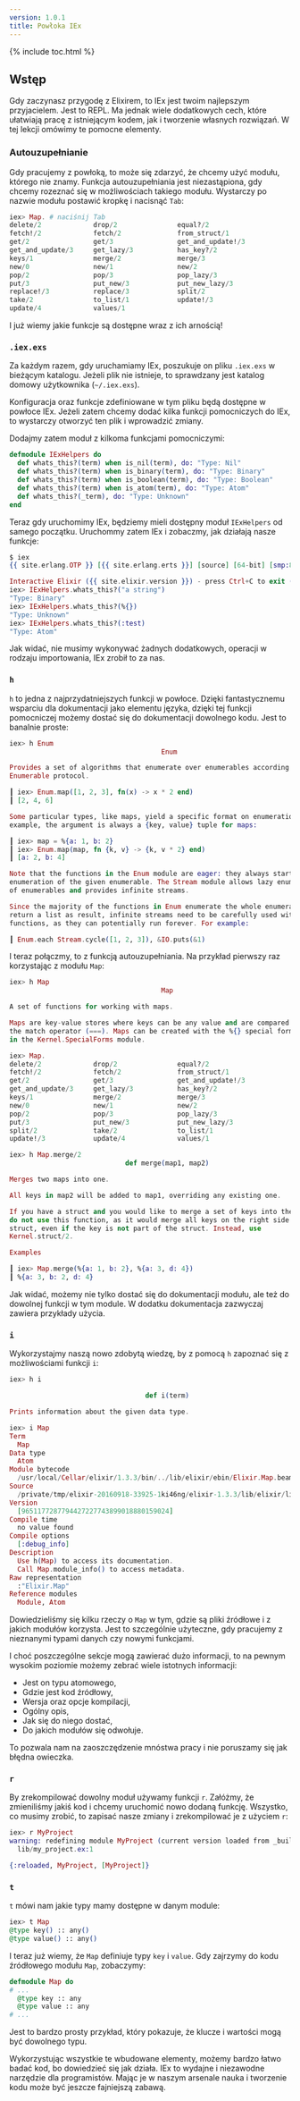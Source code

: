 ```yaml
---
version: 1.0.1
title: Powłoka IEx 
---
```


{% include toc.html %}

## Wstęp

Gdy zaczynasz przygodę z Elixirem, to IEx jest twoim najlepszym przyjacielem. 
Jest to REPL. Ma  jednak wiele dodatkowych cech, które ułatwiają pracę z istniejącym kodem, jak i tworzenie własnych rozwiązań.
W tej lekcji omówimy te pomocne elementy.

### Autouzupełnianie

Gdy pracujemy z powłoką, to może się zdarzyć, że chcemy użyć modułu, którego nie znamy. 
Funkcja autouzupełniania jest niezastąpiona, gdy chcemy rozeznać się w możliwościach takiego modułu. 
Wystarczy po nazwie modułu postawić kropkę i nacisnąć `Tab`:

```elixir
iex> Map. # naciśnij Tab
delete/2             drop/2               equal?/2
fetch!/2             fetch/2              from_struct/1
get/2                get/3                get_and_update!/3
get_and_update/3     get_lazy/3           has_key?/2
keys/1               merge/2              merge/3
new/0                new/1                new/2
pop/2                pop/3                pop_lazy/3
put/3                put_new/3            put_new_lazy/3
replace!/3           replace/3            split/2
take/2               to_list/1            update!/3
update/4             values/1
```

I już wiemy jakie funkcje są dostępne wraz z ich arnością!

### `.iex.exs`

Za każdym razem, gdy uruchamiamy IEx, poszukuje on pliku `.iex.exs` w bieżącym katalogu. Jeżeli plik nie istnieje, to sprawdzany jest katalog domowy użytkownika (`~/.iex.exs`).

Konfiguracja oraz funkcje zdefiniowane w tym pliku będą dostępne w powłoce IEx. Jeżeli zatem chcemy dodać kilka funkcji pomocniczych do IEx, to wystarczy otworzyć ten plik i wprowadzić zmiany.

Dodajmy zatem moduł z kilkoma funkcjami pomocniczymi:

```elixir
defmodule IExHelpers do
  def whats_this?(term) when is_nil(term), do: "Type: Nil"
  def whats_this?(term) when is_binary(term), do: "Type: Binary"
  def whats_this?(term) when is_boolean(term), do: "Type: Boolean"
  def whats_this?(term) when is_atom(term), do: "Type: Atom"
  def whats_this?(_term), do: "Type: Unknown"
end
```

Teraz gdy uruchomimy IEx, będziemy mieli dostępny moduł `IExHelpers` od samego początku. Uruchommy zatem IEx i zobaczmy, jak działają nasze funkcje:

```elixir
$ iex
{{ site.erlang.OTP }} [{{ site.erlang.erts }}] [source] [64-bit] [smp:8:8] [async-threads:10] [hipe] [kernel-poll:false] [dtrace]

Interactive Elixir ({{ site.elixir.version }}) - press Ctrl+C to exit (type h() ENTER for help)
iex> IExHelpers.whats_this?("a string")
"Type: Binary"
iex> IExHelpers.whats_this?(%{})
"Type: Unknown"
iex> IExHelpers.whats_this?(:test)
"Type: Atom"
```

Jak widać, nie musimy wykonywać żadnych dodatkowych, operacji w rodzaju importowania, IEx zrobił to za nas. 

### `h`

`h` to jedna z najprzydatniejszych funkcji w powłoce.
Dzięki fantastycznemu wsparciu dla dokumentacji jako elementu języka, dzięki tej funkcji pomocniczej możemy dostać się do dokumentacji dowolnego kodu. Jest to banalnie proste:

```elixir
iex> h Enum
                                      Enum

Provides a set of algorithms that enumerate over enumerables according to the
Enumerable protocol.

┃ iex> Enum.map([1, 2, 3], fn(x) -> x * 2 end)
┃ [2, 4, 6]

Some particular types, like maps, yield a specific format on enumeration. For
example, the argument is always a {key, value} tuple for maps:

┃ iex> map = %{a: 1, b: 2}
┃ iex> Enum.map(map, fn {k, v} -> {k, v * 2} end)
┃ [a: 2, b: 4]

Note that the functions in the Enum module are eager: they always start the
enumeration of the given enumerable. The Stream module allows lazy enumeration
of enumerables and provides infinite streams.

Since the majority of the functions in Enum enumerate the whole enumerable and
return a list as result, infinite streams need to be carefully used with such
functions, as they can potentially run forever. For example:

┃ Enum.each Stream.cycle([1, 2, 3]), &IO.puts(&1)
```

I teraz połączmy, to z funkcją autouzupełniania. Na przykład pierwszy raz korzystając z modułu `Map`:

```elixir
iex> h Map
                                      Map

A set of functions for working with maps.

Maps are key-value stores where keys can be any value and are compared using
the match operator (===). Maps can be created with the %{} special form defined
in the Kernel.SpecialForms module.

iex> Map.
delete/2             drop/2               equal?/2
fetch!/2             fetch/2              from_struct/1
get/2                get/3                get_and_update!/3
get_and_update/3     get_lazy/3           has_key?/2
keys/1               merge/2              merge/3
new/0                new/1                new/2
pop/2                pop/3                pop_lazy/3
put/3                put_new/3            put_new_lazy/3
split/2              take/2               to_list/1
update!/3            update/4             values/1

iex> h Map.merge/2
                             def merge(map1, map2)

Merges two maps into one.

All keys in map2 will be added to map1, overriding any existing one.

If you have a struct and you would like to merge a set of keys into the struct,
do not use this function, as it would merge all keys on the right side into the
struct, even if the key is not part of the struct. Instead, use
Kernel.struct/2.

Examples

┃ iex> Map.merge(%{a: 1, b: 2}, %{a: 3, d: 4})
┃ %{a: 3, b: 2, d: 4}
```

Jak widać, możemy nie tylko dostać się do dokumentacji modułu, ale też do dowolnej funkcji w tym module. W dodatku dokumentacja zazwyczaj zawiera przykłady użycia.

### `i`

Wykorzystajmy naszą nowo zdobytą wiedzę, by z pomocą `h` zapoznać się z możliwościami funkcji `i`:

```elixir
iex> h i

                                  def i(term)

Prints information about the given data type.

iex> i Map
Term
  Map
Data type
  Atom
Module bytecode
  /usr/local/Cellar/elixir/1.3.3/bin/../lib/elixir/ebin/Elixir.Map.beam
Source
  /private/tmp/elixir-20160918-33925-1ki46ng/elixir-1.3.3/lib/elixir/lib/map.ex
Version
  [9651177287794427227743899018880159024]
Compile time
  no value found
Compile options
  [:debug_info]
Description
  Use h(Map) to access its documentation.
  Call Map.module_info() to access metadata.
Raw representation
  :"Elixir.Map"
Reference modules
  Module, Atom
```

Dowiedzieliśmy się kilku rzeczy o `Map` w tym, gdzie są pliki źródłowe i z jakich modułów korzysta. Jest to szczególnie użyteczne, gdy pracujemy z nieznanymi typami danych czy nowymi funkcjami. 

I choć poszczególne sekcje mogą zawierać dużo informacji, to na pewnym wysokim poziomie możemy zebrać wiele istotnych informacji:

- Jest on typu atomowego,
- Gdzie jest kod źródłowy,
- Wersja oraz opcje kompilacji,
- Ogólny opis,
- Jak się do niego dostać,
- Do jakich modułów się odwołuje.

To pozwala nam na zaoszczędzenie mnóstwa pracy i nie poruszamy się jak błędna owieczka.

### `r`

By zrekompilować dowolny moduł używamy funkcji `r`. Załóżmy, że zmieniliśmy jakiś kod i chcemy uruchomić nowo dodaną funkcję. Wszystko, co musimy zrobić, to zapisać nasze zmiany i zrekompilować je z użyciem `r`:  

```elixir
iex> r MyProject
warning: redefining module MyProject (current version loaded from _build/dev/lib/my_project/ebin/Elixir.MyProject.beam)
  lib/my_project.ex:1

{:reloaded, MyProject, [MyProject]}
```

### `t`

`t` mówi nam jakie typy mamy dostępne w danym module:

```elixir
iex> t Map
@type key() :: any()
@type value() :: any()
```

I teraz już wiemy, że `Map` definiuje typy `key` i `value`. Gdy zajrzymy do kodu źródłowego modułu `Map`, zobaczymy:

```elixir
defmodule Map do
# ...
  @type key :: any
  @type value :: any
# ...
```

Jest to bardzo prosty przykład, który pokazuje, że klucze i wartości mogą być dowolnego typu. 

Wykorzystując wszystkie te wbudowane elementy, możemy bardzo łatwo badać kod, bo dowiedzieć się jak działa. IEx to wydajne i niezawodne narzędzie dla programistów. Mając je w naszym arsenale nauka i tworzenie kodu może być jeszcze fajniejszą zabawą.
